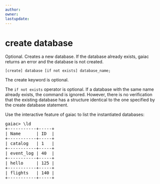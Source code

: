 ```yaml
---
author: 
owner: 
lastupdate: 
---
```


# create database

Optional. Creates a new database. If the database already exists, gaiac returns an error and the database is not created. 

`[create] database [if not exists] database_name;`

The create keyword is optional.

The `if not exists` operator is optional. If a database with the same name already exists, the command is ignored. However, there is no verification that the existing database has a structure identical to the one specified by the create database statement.

Use the interactive feature of gaiac to list the instantiated databases:

<pre>
gaiac> \ld
+-----------+-----+
| Name      | ID  |
+-----------+-----+
| catalog   | 1   |
+-----------+-----+
| event_log | 40  |
+-----------+-----+
| hello     | 125 |
+-----------+-----+
| flights   | 140 |
+-----------+-----+
</pre>